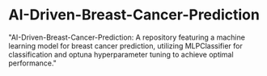 # AI-Driven-Breast-Cancer-Prediction
"AI-Driven-Breast-Cancer-Prediction: A repository featuring a machine learning model for breast cancer prediction, utilizing MLPClassifier for classification and optuna hyperparameter tuning to achieve optimal performance."
